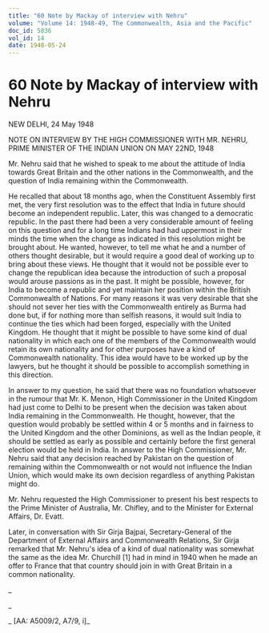 ```yaml
---
title: "60 Note by Mackay of interview with Nehru"
volume: "Volume 14: 1948-49, The Commonwealth, Asia and the Pacific"
doc_id: 5836
vol_id: 14
date: 1948-05-24
---
```


# 60 Note by Mackay of interview with Nehru

NEW DELHI, 24 May 1948

NOTE ON INTERVIEW BY THE HIGH COMMISSIONER WITH MR. NEHRU, PRIME MINISTER OF THE INDIAN UNION ON MAY 22ND, 1948

Mr. Nehru said that he wished to speak to me about the attitude of India towards Great Britain and the other nations in the Commonwealth, and the question of India remaining within the Commonwealth.

He recalled that about 18 months ago, when the Constituent Assembly first met, the very first resolution was to the effect that India in future should become an independent republic. Later, this was changed to a democratic republic. In the past there had been a very considerable amount of feeling on this question and for a long time Indians had had uppermost in their minds the time when the change as indicated in this resolution might be brought about. He wanted, however, to tell me what he and a number of others thought desirable, but it would require a good deal of working up to bring about these views. He thought that it would not be possible ever to change the republican idea because the introduction of such a proposal would arouse passions as in the past. It might be possible, however, for India to become a republic and yet maintain her position within the British Commonwealth of Nations. For many reasons it was very desirable that she should not sever her ties with the Commonwealth entirely as Burma had done but, if for nothing more than selfish reasons, it would suit India to continue the ties which had been forged, especially with the United Kingdom. He thought that it might be possible to have some kind of dual nationality in which each one of the members of the Commonwealth would retain its own nationality and for other purposes have a kind of Commonwealth nationality. This idea would have to be worked up by the lawyers, but he thought it should be possible to accomplish something in this direction.

In answer to my question, he said that there was no foundation whatsoever in the rumour that Mr. K. Menon, High Commissioner in the United Kingdom had just come to Delhi to be present when the decision was taken about India remaining in the Commonwealth. He thought, however, that the question would probably be settled within 4 or 5 months and in fairness to the United Kingdom and the other Dominions, as well as the Indian people, it should be settled as early as possible and certainly before the first general election would be held in India. In answer to the High Commissioner, Mr. Nehru said that any decision reached by Pakistan on the question of remaining within the Commonwealth or not would not influence the Indian Union, which would make its own decision regardless of anything Pakistan might do.

Mr. Nehru requested the High Commissioner to present his best respects to the Prime Minister of Australia, Mr. Chifley, and to the Minister for External Affairs, Dr. Evatt.

Later, in conversation with Sir Girja Bajpai, Secretary-General of the Department of External Affairs and Commonwealth Relations, Sir Girja remarked that Mr. Nehru's idea of a kind of dual nationality was somewhat the same as the idea Mr. Churchill [1] had in mind in 1940 when he made an offer to France that that country should join in with Great Britain in a common nationality.

_

_

_ [AA: A5009/2, A7/9, i]_
